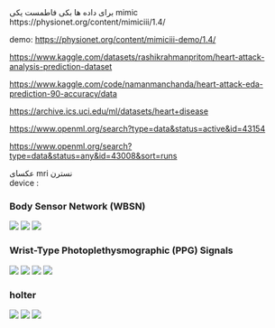 <div dir=”rtl”>
برای داده ها بکی فاطمست 
یکی mimic
</div>
https://physionet.org/content/mimiciii/1.4/

demo:
https://physionet.org/content/mimiciii-demo/1.4/

https://www.kaggle.com/datasets/rashikrahmanpritom/heart-attack-analysis-prediction-dataset

https://www.kaggle.com/code/namanmanchanda/heart-attack-eda-prediction-90-accuracy/data

https://archive.ics.uci.edu/ml/datasets/heart+disease

https://www.openml.org/search?type=data&status=active&id=43154

https://www.openml.org/search?type=data&status=any&id=43008&sort=runs

<div dir=”rtl”>
عکسای mri نسترن
</div>
device :

### Body Sensor Network (WBSN)
 ![](https://github.com/mohammadhoseinazaddel/Ml_Bio/blob/main/first%20phase/Devices/Body%20Sensor%20Network%20(WBSN).webp)
 ![](https://github.com/mohammadhoseinazaddel/Ml_Bio/blob/main/first%20phase/Devices/Body%20Sensor%20Network%20(WBSN)1.png)
 ![](https://github.com/mohammadhoseinazaddel/Ml_Bio/blob/main/first%20phase/Devices/Body%20Sensor%20Network%20(WBSN)2.png)
 
### Wrist-Type Photoplethysmographic (PPG) Signals
![](https://github.com/mohammadhoseinazaddel/Ml_Bio/blob/main/first%20phase/Devices/Wrist-Type%20Photoplethysmographic%20(PPG)1.webp)
![](https://github.com/mohammadhoseinazaddel/Ml_Bio/blob/main/first%20phase/Devices/Wrist-Type%20Photoplethysmographic%20(PPG)2.png)
![](https://github.com/mohammadhoseinazaddel/Ml_Bio/blob/main/first%20phase/Devices/Wrist-Type%20Photoplethysmographic%20(PPG)3.png)
![](https://github.com/mohammadhoseinazaddel/Ml_Bio/blob/main/first%20phase/Devices/Wrist-Type%20Photoplethysmographic%20(PPG)4.png)

### holter
![](https://github.com/mohammadhoseinazaddel/Ml_Bio/blob/main/first%20phase/Devices/holter1.webp)
![](https://github.com/mohammadhoseinazaddel/Ml_Bio/blob/main/first%20phase/Devices/holter2.jpg)
![](https://github.com/mohammadhoseinazaddel/Ml_Bio/blob/main/first%20phase/Devices/holter3.webp)
